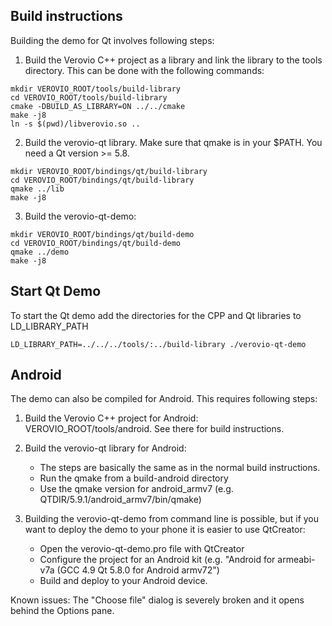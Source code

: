 Build instructions
------------------

Building the demo for Qt involves following steps:

1) Build the Verovio C++ project as a library and link the library to the tools directory. This can be done with the following commands:

```
mkdir VEROVIO_ROOT/tools/build-library
cd VEROVIO_ROOT/tools/build-library
cmake -DBUILD_AS_LIBRARY=ON ../../cmake
make -j8
ln -s $(pwd)/libverovio.so ..
```

2) Build the verovio-qt library. Make sure that qmake is in your $PATH. You need a Qt version >= 5.8.

```
mkdir VEROVIO_ROOT/bindings/qt/build-library
cd VEROVIO_ROOT/bindings/qt/build-library
qmake ../lib
make -j8
```

3) Build the verovio-qt-demo:

```
mkdir VEROVIO_ROOT/bindings/qt/build-demo
cd VEROVIO_ROOT/bindings/qt/build-demo
qmake ../demo
make -j8
```

Start Qt Demo
-------------

To start the Qt demo add the directories for the CPP and Qt libraries to LD_LIBRARY_PATH

```
LD_LIBRARY_PATH=../../../tools/:../build-library ./verovio-qt-demo
```

Android
-------

The demo can also be compiled for Android. This requires following steps:

1) Build the Verovio C++ project for Android: VEROVIO_ROOT/tools/android. See there for build instructions.

2) Build the verovio-qt library for Android:
    - The steps are basically the same as in the normal build instructions.
    - Run the qmake from a build-android directory
    - Use the qmake version for android_armv7 (e.g. QTDIR/5.9.1/android_armv7/bin/qmake)

3) Building the verovio-qt-demo from command line is possible, but if you want to deploy the demo to your phone it is easier to use QtCreator:
    - Open the verovio-qt-demo.pro file with QtCreator
    - Configure the project for an Android kit (e.g. "Android for armeabi-v7a (GCC 4.9 Qt 5.8.0 for Android armv72")
    - Build and deploy to your Android device.

Known issues: The "Choose file" dialog is severely broken and it opens behind the Options pane.
